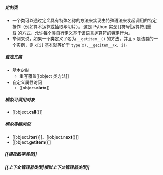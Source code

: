 ##### 定制类
- 一个类可以通过定义具有特殊名称的方法来实现由特殊语法来发起调用的特定操作（例如算术运算或抽取与切片）。 这是 Python 实现 [[符号|运算符]]重载 的方式，允许每个类自行定义基于该语言运算符的特定行为。
- 举例来说，如果一个类定义了名为 `__getitem__()` 的方法，并且 `x` 是该类的一个实例，则 `x[i]` 基本就等价于 `type(x).__getitem__(x, i)`。
##### 自定义类
- 基本定制
	- 重写覆盖[[object 类方法]]
- 自定义属性访问
	- [[object.__slots__]]
##### 模拟可调用对象
- [[object.__call__()]]
##### 模拟容器类型
- [[object.__iter__()]]、[[object.__next__()]]
- [[object.__getitem__()]]
##### [[模拟数字类型]]
##### [[上下文管理器类型|模拟上下文管理器类型]]


